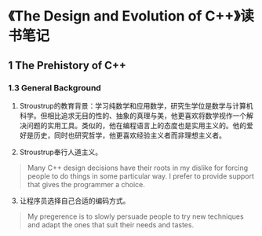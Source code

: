 # 《The Design and Evolution of C++》读书笔记

## 1 The Prehistory of C++

### 1.3 General Background

1. Stroustrup的教育背景：学习纯数学和应用数学，研究生学位是数学与计算机科学。但相比追求无目的性的、抽象的真理与美，他更喜欢将数学视作一个解决问题的实用工具。类似的，他在编程语言上的态度也是实用主义的。他的爱好是历史，同时也研究哲学，他更喜欢经验主义者而非理想主义者。

2. Stroustrup奉行人道主义。
> Many C++ design decisions have their roots in my dislike for forcing people to do things in some particular way.
> I prefer to provide support that gives the programmer a choice.

3. 让程序员选择自己合适的编码方式。
> My pregerence is to slowly persuade people to try new techniques and adapt the ones that suit their needs and tastes.
